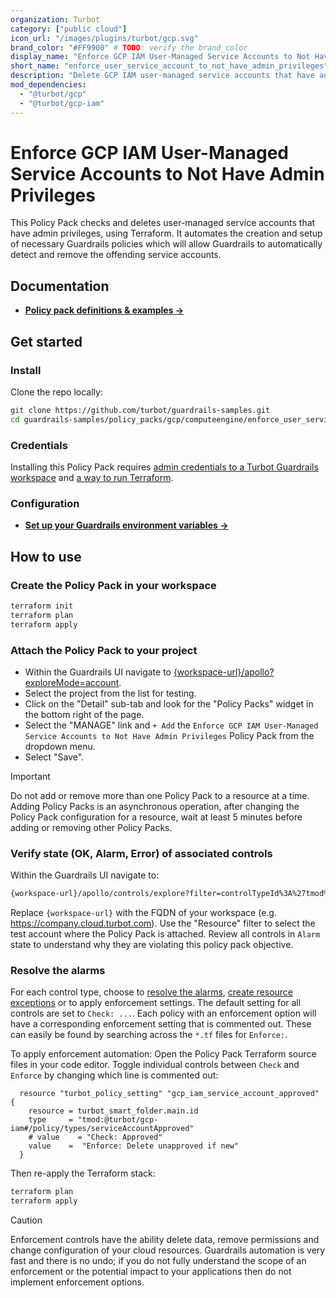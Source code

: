 ```yaml
---
organization: Turbot
category: ["public cloud"]
icon_url: "/images/plugins/turbot/gcp.svg"
brand_color: "#FF9900" # TODO: verify the brand_color
display_name: "Enforce GCP IAM User-Managed Service Accounts to Not Have Admin Privileges"
short_name: "enforce_user_service_account_to_not_have_admin_privileges"
description: "Delete GCP IAM user-managed service accounts that have admin privileges."
mod_dependencies:
  - "@turbot/gcp"
  - "@turbot/gcp-iam"
---
```


# Enforce GCP IAM User-Managed Service Accounts to Not Have Admin Privileges

This Policy Pack checks and deletes user-managed service accounts that have admin privileges, using Terraform. It automates the creation and setup of necessary Guardrails policies which will allow Guardrails to automatically detect and remove the offending service accounts.

## Documentation

- **[Policy pack definitions & examples →](#)**

## Get started

### Install

Clone the repo locally:

```sh
git clone https://github.com/turbot/guardrails-samples.git
cd guardrails-samples/policy_packs/gcp/computeengine/enforce_user_service_account_to_not_have_admin_privileges
```

### Credentials

Installing this Policy Pack requires [admin credentials to a Turbot Guardrails workspace](https://turbot.com/guardrails/docs/guides/iam/access-keys) and [a way to run Terraform](https://turbot.com/guardrails/docs/7-minute-labs/terraform).

### Configuration

- **[Set up your Guardrails environment variables →](https://registry.terraform.io/providers/turbot/turbot/latest/docs#environment-variables)**

## How to use

### Create the Policy Pack in your workspace

  ```sh
  terraform init
  terraform plan 
  terraform apply
  ```

### Attach the Policy Pack to your project

- Within the Guardrails UI navigate to [{workspace-url}/apollo?exploreMode=account](#).
- Select the project from the list for testing.
- Click on the "Detail" sub-tab and look for the "Policy Packs" widget in the bottom right of the page.
- Select the "MANAGE" link and `+ Add` the `Enforce GCP IAM User-Managed Service Accounts to Not Have Admin Privileges` Policy Pack from the dropdown menu.
- Select "Save".

> [!IMPORTANT]
> Do not add or remove more than one Policy Pack to a resource at a time. Adding Policy Packs is an asynchronous operation, after changing the Policy Pack configuration for a resource, wait at least 5 minutes before adding or removing other Policy Packs.

### Verify state (OK, Alarm, Error) of associated controls

Within the Guardrails UI navigate to:

  ```sh
  {workspace-url}/apollo/controls/explore?filter=controlTypeId%3A%27tmod%3A%40turbot%2Fgcp-iam%23%2Fcontrol%2Ftypes%2FserviceAccountApproved%27
  ```

  Replace `{workspace-url}` with the FQDN of your workspace (e.g. <https://company.cloud.turbot.com>). Use the "Resource" filter to select the test account where the Policy Pack is attached. Review all controls in `Alarm` state to understand why they are violating this policy pack objective.

### Resolve the alarms

For each control type, choose to [resolve the alarms](https://turbot.com/guardrails/docs/guides/quick-actions), [create resource exceptions](https://turbot.com/guardrails/docs/getting-started/activity-exceptions#manual-policy-exceptions) or to apply enforcement settings. The default setting for all controls are set to `Check: ...`. Each policy with an enforcement option will have a corresponding enforcement setting that is commented out. These can easily be found by searching across the `*.tf` files for `Enforce:`.

To apply enforcement automation: Open the Policy Pack Terraform source files in your code editor. Toggle individual controls between `Check` and `Enforce` by changing which line is commented out:

  ```hcl
    resource "turbot_policy_setting" "gcp_iam_service_account_approved" {
      resource = turbot_smart_folder.main.id
      type     = "tmod:@turbot/gcp-iam#/policy/types/serviceAccountApproved"
      # value    = "Check: Approved"
      value    =  "Enforce: Delete unapproved if new"
    }
  ```

  Then re-apply the Terraform stack:

```sh
terraform plan 
terraform apply
```

> [!CAUTION]
> Enforcement controls have the ability delete data, remove permissions and change configuration of your cloud resources. Guardrails automation is very fast and there is no undo; if you do not fully understand the scope of an enforcement or the potential impact to your applications then do not implement enforcement options.
